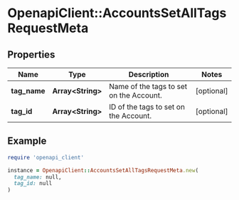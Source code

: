 # OpenapiClient::AccountsSetAllTagsRequestMeta

## Properties

| Name | Type | Description | Notes |
| ---- | ---- | ----------- | ----- |
| **tag_name** | **Array&lt;String&gt;** | Name of the tags to set on the Account. | [optional] |
| **tag_id** | **Array&lt;String&gt;** | ID of the tags to set on the Account. | [optional] |

## Example

```ruby
require 'openapi_client'

instance = OpenapiClient::AccountsSetAllTagsRequestMeta.new(
  tag_name: null,
  tag_id: null
)
```

